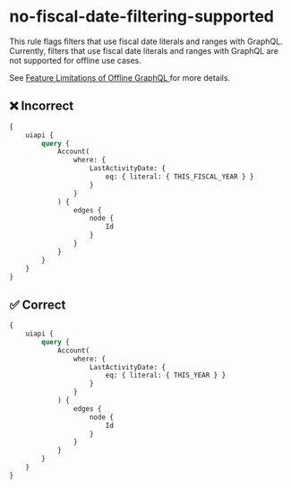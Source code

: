# no-fiscal-date-filtering-supported

This rule flags filters that use fiscal date literals and ranges with GraphQL. Currently, filters that use fiscal date literals and ranges with GraphQL are not supported for offline use cases.

See [Feature Limitations of Offline GraphQL
](https://developer.salesforce.com/docs/atlas.en-us.mobile_offline.meta/mobile_offline/use_graphql_limitations.htm) for more details.

## ❌ Incorrect

```GraphQL
{
    uiapi {
        query {
            Account(
                where: {
                    LastActivityDate: {
                        eq: { literal: { THIS_FISCAL_YEAR } }
                    }
                }
            ) {
                edges {
                    node {
                        Id
                    }
                }
            }
        }
    }
}

```

## ✅ Correct

```GraphQL
{
    uiapi {
        query {
            Account(
                where: {
                    LastActivityDate: {
                        eq: { literal: { THIS_YEAR } }
                    }
                }
            ) {
                edges {
                    node {
                        Id
                    }
                }
            }
        }
    }
}

```